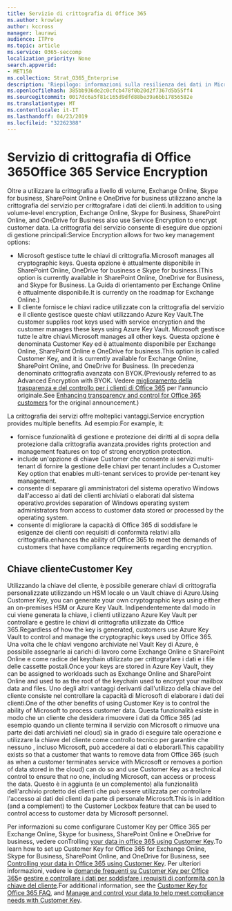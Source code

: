 ```yaml
---
title: Servizio di crittografia di Office 365
ms.author: krowley
author: kccross
manager: laurawi
audience: ITPro
ms.topic: article
ms.service: O365-seccomp
localization_priority: None
search.appverid:
- MET150
ms.collection: Strat_O365_Enterprise
description: 'Riepilogo: informazioni sulla resilienza dei dati in Microsoft Office 365.'
ms.openlocfilehash: 385bb936de2c0cfcb478f0b20d2f7367d5b55ff4
ms.sourcegitcommit: 0017dc6a5f81c165d9dfd88be39a6bb17856582e
ms.translationtype: MT
ms.contentlocale: it-IT
ms.lasthandoff: 04/23/2019
ms.locfileid: "32262388"
---
```

# <a name="office-365-service-encryption"></a><span data-ttu-id="d2c87-103">Servizio di crittografia di Office 365</span><span class="sxs-lookup"><span data-stu-id="d2c87-103">Office 365 Service Encryption</span></span>

<span data-ttu-id="d2c87-104">Oltre a utilizzare la crittografia a livello di volume, Exchange Online, Skype for business, SharePoint Online e OneDrive for business utilizzano anche la crittografia del servizio per crittografare i dati dei clienti.</span><span class="sxs-lookup"><span data-stu-id="d2c87-104">In addition to using volume-level encryption, Exchange Online, Skype for Business, SharePoint Online, and OneDrive for Business also use Service Encryption to encrypt customer data.</span></span> <span data-ttu-id="d2c87-105">La crittografia del servizio consente di eseguire due opzioni di gestione principali:</span><span class="sxs-lookup"><span data-stu-id="d2c87-105">Service Encryption allows for two key management options:</span></span>
- <span data-ttu-id="d2c87-106">Microsoft gestisce tutte le chiavi di crittografia.</span><span class="sxs-lookup"><span data-stu-id="d2c87-106">Microsoft manages all cryptographic keys.</span></span> <span data-ttu-id="d2c87-107">Questa opzione è attualmente disponibile in SharePoint Online, OneDrive for business e Skype for business.</span><span class="sxs-lookup"><span data-stu-id="d2c87-107">(This option is currently available in SharePoint Online, OneDrive for Business, and Skype for Business.</span></span> <span data-ttu-id="d2c87-108">La Guida di orientamento per Exchange Online è attualmente disponibile.</span><span class="sxs-lookup"><span data-stu-id="d2c87-108">It is currently on the roadmap for Exchange Online.)</span></span>
- <span data-ttu-id="d2c87-109">Il cliente fornisce le chiavi radice utilizzate con la crittografia del servizio e il cliente gestisce queste chiavi utilizzando Azure Key Vault.</span><span class="sxs-lookup"><span data-stu-id="d2c87-109">The customer supplies root keys used with service encryption and the customer manages these keys using Azure Key Vault.</span></span> <span data-ttu-id="d2c87-110">Microsoft gestisce tutte le altre chiavi.</span><span class="sxs-lookup"><span data-stu-id="d2c87-110">Microsoft manages all other keys.</span></span> <span data-ttu-id="d2c87-111">Questa opzione è denominata Customer Key ed è attualmente disponibile per Exchange Online, SharePoint Online e OneDrive for business.</span><span class="sxs-lookup"><span data-stu-id="d2c87-111">This option is called Customer Key, and it is currently available for Exchange Online, SharePoint Online, and OneDrive for Business.</span></span> <span data-ttu-id="d2c87-112">(In precedenza denominato crittografia avanzata con BYOK.</span><span class="sxs-lookup"><span data-stu-id="d2c87-112">(Previously referred to as Advanced Encryption with BYOK.</span></span> <span data-ttu-id="d2c87-113">Vedere [miglioramento della trasparenza e del controllo per i clienti di Office 365](http://blogs.office.com/2015/04/21/enhancing-transparency-and-control-for-office-365-customers/) per l'annuncio originale.</span><span class="sxs-lookup"><span data-stu-id="d2c87-113">See [Enhancing transparency and control for Office 365 customers](http://blogs.office.com/2015/04/21/enhancing-transparency-and-control-for-office-365-customers/) for the original announcement.)</span></span>

<span data-ttu-id="d2c87-114">La crittografia dei servizi offre molteplici vantaggi.</span><span class="sxs-lookup"><span data-stu-id="d2c87-114">Service encryption provides multiple benefits.</span></span> <span data-ttu-id="d2c87-115">Ad esempio:</span><span class="sxs-lookup"><span data-stu-id="d2c87-115">For example, it:</span></span>
- <span data-ttu-id="d2c87-116">fornisce funzionalità di gestione e protezione dei diritti al di sopra della protezione dalla crittografia avanzata.</span><span class="sxs-lookup"><span data-stu-id="d2c87-116">provides rights protection and management features on top of strong encryption protection.</span></span>
- <span data-ttu-id="d2c87-117">include un'opzione di chiave Customer che consente ai servizi multi-tenant di fornire la gestione delle chiavi per tenant.</span><span class="sxs-lookup"><span data-stu-id="d2c87-117">includes a Customer Key option that enables multi-tenant services to provide per-tenant key management.</span></span>
- <span data-ttu-id="d2c87-118">consente di separare gli amministratori del sistema operativo Windows dall'accesso ai dati dei clienti archiviati o elaborati dal sistema operativo.</span><span class="sxs-lookup"><span data-stu-id="d2c87-118">provides separation of Windows operating system administrators from access to customer data stored or processed by the operating system.</span></span>
- <span data-ttu-id="d2c87-119">consente di migliorare la capacità di Office 365 di soddisfare le esigenze dei clienti con requisiti di conformità relativi alla crittografia.</span><span class="sxs-lookup"><span data-stu-id="d2c87-119">enhances the ability of Office 365 to meet the demands of customers that have compliance requirements regarding encryption.</span></span>

## <a name="customer-key"></a><span data-ttu-id="d2c87-120">Chiave cliente</span><span class="sxs-lookup"><span data-stu-id="d2c87-120">Customer Key</span></span>
<span data-ttu-id="d2c87-121">Utilizzando la chiave del cliente, è possibile generare chiavi di crittografia personalizzate utilizzando un HSM locale o un Vault chiave di Azure.</span><span class="sxs-lookup"><span data-stu-id="d2c87-121">Using Customer Key, you can generate your own cryptographic keys using either an on-premises HSM or Azure Key Vault.</span></span> <span data-ttu-id="d2c87-122">Indipendentemente dal modo in cui viene generata la chiave, i clienti utilizzano Azure Key Vault per controllare e gestire le chiavi di crittografia utilizzate da Office 365.</span><span class="sxs-lookup"><span data-stu-id="d2c87-122">Regardless of how the key is generated, customers use Azure Key Vault to control and manage the cryptographic keys used by Office 365.</span></span> <span data-ttu-id="d2c87-123">Una volta che le chiavi vengono archiviate nel Vault Key di Azure, è possibile assegnarle ai carichi di lavoro come Exchange Online e SharePoint Online e come radice del keychain utilizzato per crittografare i dati e i file delle cassette postali.</span><span class="sxs-lookup"><span data-stu-id="d2c87-123">Once your keys are stored in Azure Key Vault, they can be assigned to workloads such as Exchange Online and SharePoint Online and used to as the root of the keychain used to encrypt your mailbox data and files.</span></span>
<span data-ttu-id="d2c87-124">Uno degli altri vantaggi derivanti dall'utilizzo della chiave del cliente consiste nel controllare la capacità di Microsoft di elaborare i dati dei clienti.</span><span class="sxs-lookup"><span data-stu-id="d2c87-124">One of the other benefits of using Customer Key is to control the ability of Microsoft to process customer data.</span></span> <span data-ttu-id="d2c87-125">Questa funzionalità esiste in modo che un cliente che desidera rimuovere i dati da Office 365 (ad esempio quando un cliente termina il servizio con Microsoft o rimuove una parte dei dati archiviati nel cloud) sia in grado di eseguire tale operazione e utilizzare la chiave del cliente come controllo tecnico per garantire che nessuno , incluso Microsoft, può accedere ai dati o elaborarli.</span><span class="sxs-lookup"><span data-stu-id="d2c87-125">This capability exists so that a customer that wants to remove data from Office 365 (such as when a customer terminates service with Microsoft or removes a portion of data stored in the cloud) can do so and use Customer Key as a technical control to ensure that no one, including Microsoft, can access or process the data.</span></span> <span data-ttu-id="d2c87-126">Questo è in aggiunta (e un complemento) alla funzionalità dell'archivio protetto dei clienti che può essere utilizzata per controllare l'accesso ai dati dei clienti da parte di personale Microsoft.</span><span class="sxs-lookup"><span data-stu-id="d2c87-126">This is in addition (and a complement) to the Customer Lockbox feature that can be used to control access to customer data by Microsoft personnel.</span></span>

<span data-ttu-id="d2c87-127">Per informazioni su come configurare Customer Key per Office 365 per Exchange Online, Skype for business, SharePoint Online e OneDrive for business, vedere conTrolling [your data in office 365 using Customer Key](https://support.office.com/article/Controlling-your-data-in-Office-365-using-Customer-Key-f2cd475a-e592-46cf-80a3-1bfb0fa17697).</span><span class="sxs-lookup"><span data-stu-id="d2c87-127">To learn how to set up Customer Key for Office 365 for Exchange Online, Skype for Business, SharePoint Online, and OneDrive for Business, see [Controlling your data in Office 365 using Customer Key](https://support.office.com/article/Controlling-your-data-in-Office-365-using-Customer-Key-f2cd475a-e592-46cf-80a3-1bfb0fa17697).</span></span> <span data-ttu-id="d2c87-128">Per ulteriori informazioni, vedere le [domande frequenti su Customer Key per Office 365](https://support.office.com/article/Customer-Key-for-Office-365-FAQ-41ae293a-bd5c-4083-acd8-e1a2b4329da6)e [gestire e controllare i dati per soddisfare i requisiti di conformità con la chiave del cliente](https://techcommunity.microsoft.com/t5/Microsoft-Ignite-Content-2017/Manage-and-control-your-data-to-help-meet-compliance-needs-with/td-p/117580).</span><span class="sxs-lookup"><span data-stu-id="d2c87-128">For additional information, see the [Customer Key for Office 365 FAQ](https://support.office.com/article/Customer-Key-for-Office-365-FAQ-41ae293a-bd5c-4083-acd8-e1a2b4329da6), and [Manage and control your data to help meet compliance needs with Customer Key](https://techcommunity.microsoft.com/t5/Microsoft-Ignite-Content-2017/Manage-and-control-your-data-to-help-meet-compliance-needs-with/td-p/117580).</span></span>
